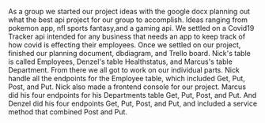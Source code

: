 As a group we started our project ideas with the google docx planning out what the best api project for our group to accomplish. Ideas ranging from pokemon app, nfl sports fantasy,and a gaming api. We settled on a Covid19 Tracker api intended for any business that needs an app to keep track of how covid is effecting their employees. Once we settled on our project, finished our planning document, dbdiagram, and Trello board. Nick's table is called Employees, Denzel's table Healthstatus, and Marcus's table Department. From there we all got to work on our individual parts. Nick handle all the endpoints for the Employee table, which included Get, Put, Post, and Put. Nick also made a frontend console for our project. Marcus did his four endpoints for his Departments table Get, Put, Post, and Put. And Denzel did his four endpoints Get, Put, Post, and Put, and included a service method that combined Post and Put.
